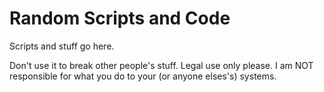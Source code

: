 # Random Scripts and Code

Scripts and stuff go here.

Don't use it to break other people's stuff. Legal use only please. I am NOT responsible for what you do to your (or anyone elses's) systems.
